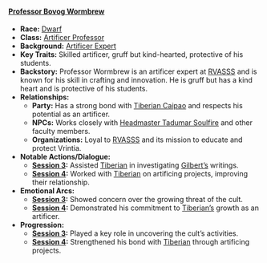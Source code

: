 #### **[Professor Bovog Wormbrew](/characters/professor-bovog-wormbrew)**  
- **Race:** [Dwarf](/races/dwarf)  
- **Class:** [Artificer Professor](/classes/artificer-professor)  
- **Background:** [Artificer Expert](/backgrounds/artificer-expert)  
- **Key Traits:** Skilled artificer, gruff but kind-hearted, protective of his students.  
- **Backstory:** Professor Wormbrew is an artificer expert at [RVASSS](/locations/rvasss) and is known for his skill in crafting and innovation. He is gruff but has a kind heart and is protective of his students.  
- **Relationships:**  
  - **Party:** Has a strong bond with [Tiberian Caipao](/characters/tiberian-caipao) and respects his potential as an artificer.  
  - **NPCs:** Works closely with [Headmaster Tadumar Soulfire](/characters/tadumar-soulfire) and other faculty members.  
  - **Organizations:** Loyal to [RVASSS](/locations/rvasss) and its mission to educate and protect Vrintia.  
- **Notable Actions/Dialogue:**  
  - **[Session 3](/session/session-3):** Assisted [Tiberian](/characters/tiberian-caipao) in investigating [Gilbert’s](/characters/gilbert) writings.  
  - **[Session 4](/session/session-4):** Worked with [Tiberian](/characters/tiberian-caipao) on artificing projects, improving their relationship.  
- **Emotional Arcs:**  
  - **[Session 3](/session/session-3):** Showed concern over the growing threat of the cult.  
  - **[Session 4](/session/session-4):** Demonstrated his commitment to [Tiberian’s](/characters/tiberian-caipao) growth as an artificer.  
- **Progression:**  
  - **[Session 3](/session/session-3):** Played a key role in uncovering the cult’s activities.  
  - **[Session 4](/session/session-4):** Strengthened his bond with [Tiberian](/characters/tiberian-caipao) through artificing projects.  
